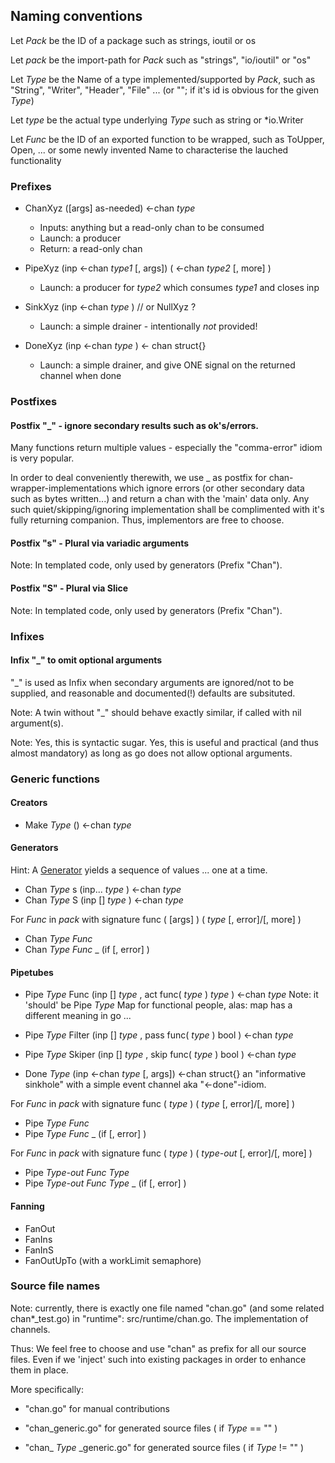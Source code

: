 ## Naming conventions
Let *Pack* be the ID of a package such as strings, ioutil or os

Let *pack* be the import-path for _Pack_ such as "strings", "io/ioutil" or "os"

Let *Type* be the Name of a type implemented/supported by _Pack_, such as "String", "Writer", "Header", "File" ... (or ""; if it's id is obvious for the given _Type_)

Let *type* be the actual type underlying _Type_ such as string or *io.Writer

Let *Func* be the ID of an exported function to be wrapped, such as ToUpper, Open, ...
or some newly invented Name to characterise the lauched functionality

### Prefixes
* ChanXyz ([args] as-needed) <-chan _type_
	* Inputs: anything but a read-only chan to be consumed
	* Launch: a producer
	* Return: a read-only chan

* PipeXyz (inp <-chan _type1_ [, args]) ( <-chan _type2_ [, more] )
	* Launch: a producer for _type2_ which consumes _type1_ and closes inp

* SinkXyz (inp <-chan _type_ ) // or NullXyz ?
	* Launch: a simple drainer - intentionally *not* provided!

* DoneXyz (inp <-chan _type_ ) <- chan struct{}
	* Launch: a simple drainer, and give ONE signal on the returned channel when done


### Postfixes
#### Postfix "_" - ignore secondary results such as ok's/errors.
Many functions return multiple values - especially the "comma-error" idiom is very popular.

In order to deal conveniently therewith, we use _ as postfix for chan-wrapper-implementations which ignore errors (or other secondary data such as bytes written...) and return a chan with the 'main' data only.
Any such quiet/skipping/ignoring implementation shall be complimented with it's fully returning companion. Thus, implementors are free to choose.

#### Postfix "s" - Plural via variadic arguments

Note: In templated code, only used by generators (Prefix "Chan").

#### Postfix "S" - Plural via Slice 

Note: In templated code, only used by generators (Prefix "Chan").

### Infixes
#### Infix "_" to omit optional arguments
"_" is used as Infix when secondary arguments are ignored/not to be supplied,
and reasonable and documented(!) defaults are subsituted.

Note: A twin without "_" should behave exactly similar, if called with nil argument(s).

Note: Yes, this is syntactic sugar.
Yes, this is useful and practical (and thus almost mandatory)
as long as go does not allow optional arguments.

### Generic functions
#### Creators
* Make _Type_ ()  <-chan _type_

#### Generators
Hint: A [Generator](https://en.wikipedia.org/wiki/Generator_(computer_programming)) yields a sequence of values ... one at a time.
* Chan _Type_ s (inp... _type_ ) <-chan _type_
* Chan _Type_ S (inp [] _type_ ) <-chan _type_

For _Func_ in _pack_ with signature func ( [args] ) ( _type_ [, error]/[, more] )

* Chan _Type_ _Func_ 
* Chan _Type_ _Func_ _ (if [, error] )

#### Pipetubes
* Pipe _Type_ Func  (inp [] _type_ , act func( _type_ ) _type_ ) <-chan _type_
	Note: it 'should' be Pipe _Type_ Map for functional people,
	alas: map has a different meaning in go ...

* Pipe _Type_ Filter  (inp [] _type_ , pass func( _type_ ) bool ) <-chan _type_
* Pipe _Type_ Skiper  (inp [] _type_ , skip func( _type_ ) bool ) <-chan _type_

* Done _Type_ (inp <-chan _type_ [, args]) <-chan struct{}
	an "informative sinkhole" with a simple event channel aka "<-done"-idiom.

For _Func_ in _pack_ with signature func ( _type_ ) ( _type_ [, error]/[, more] )

* Pipe _Type_ _Func_ 
* Pipe _Type_ _Func_ _ (if [, error] )

For _Func_ in _pack_ with signature func ( _type_ ) ( _type-out_ [, error]/[, more] )

* Pipe _Type-out_ _Func_ _Type_ 
* Pipe _Type-out_ _Func_ _Type_ _ (if [, error] )

#### Fanning
* FanOut
* FanIns
* FanInS
* FanOutUpTo (with a workLimit semaphore)


### Source file names
Note: currently, there is exactly one file named "chan.go" (and some related chan*_test.go)
in "runtime": src/runtime/chan.go. The implementation of channels.

Thus: We feel free to choose and use "chan" as prefix for all our source files.
Even if we 'inject' such into existing packages in order to enhance them in place.

More specifically:
* "chan.go"
  for manual contributions

* "chan\_generic.go"
  for generated source files ( if _Type_ == "" )
* "chan\_ _Type_ \_generic.go"
  for generated source files ( if _Type_ != "" )
